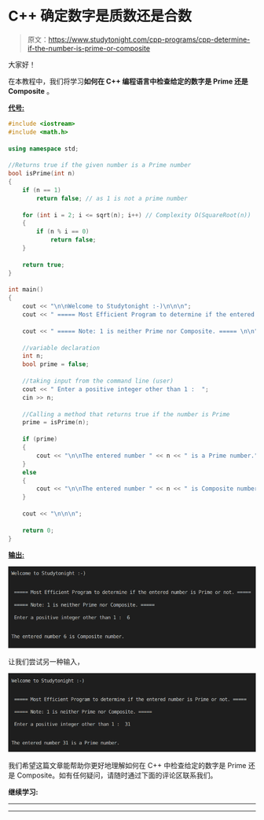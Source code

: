 # C++ 确定数字是质数还是合数

> 原文：<https://www.studytonight.com/cpp-programs/cpp-determine-if-the-number-is-prime-or-composite>

大家好！

在本教程中，我们将学习**如何在 C++ 编程语言中检查给定的数字是 Prime 还是 Composite** 。

<u>**代号:**</u>

```cpp
#include <iostream>
#include <math.h>

using namespace std;

//Returns true if the given number is a Prime number
bool isPrime(int n)
{
    if (n == 1)
        return false; // as 1 is not a prime number

    for (int i = 2; i <= sqrt(n); i++) // Complexity O(SquareRoot(n))
    {
        if (n % i == 0)
            return false;
    }

    return true;
}

int main()
{
    cout << "\n\nWelcome to Studytonight :-)\n\n\n";
    cout << " ===== Most Efficient Program to determine if the entered number is Prime or not. ===== \n\n";

    cout << " ===== Note: 1 is neither Prime nor Composite. ===== \n\n";

    //variable declaration
    int n;
    bool prime = false;

    //taking input from the command line (user)
    cout << " Enter a positive integer other than 1 :  ";
    cin >> n;

    //Calling a method that returns true if the number is Prime
    prime = isPrime(n);

    if (prime)
    {
        cout << "\n\nThe entered number " << n << " is a Prime number.";
    }
    else
    {
        cout << "\n\nThe entered number " << n << " is Composite number.";
    }

    cout << "\n\n\n";

    return 0;
} 
```

<u>**输出:**</u>

![C++ prime or composite number program output](img/f7215e2a6ea62b89622d3f6ea2e6c3d7.png)

让我们尝试另一种输入，

![C++ prime or composite number program output](img/ac2d7bc6a2796448764e14237d327520.png)

我们希望这篇文章能帮助你更好地理解如何在 C++ 中检查给定的数字是 Prime 还是 Composite。如有任何疑问，请随时通过下面的评论区联系我们。

**继续学习:**

* * *

* * *